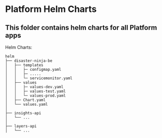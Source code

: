Platform Helm Charts
======================

This folder contains helm charts for all Platform apps
---

Helm Charts:
```
helm
├── disaster-ninja-be
│   ├── templates
│   │   ├─ configmap.yaml
│   │   ├─ .....
│   │   └─ servicemonitor.yaml
│   ├── values
│   │   ├─ values-dev.yaml
│   │   ├─ values-test.yaml
│   │   └─ values-prod.yaml
│   ├── Chart.yaml
│   └── values.yaml
│
├── insights-api
│   └── ...
│
├── layers-api
│   └── ...
```
